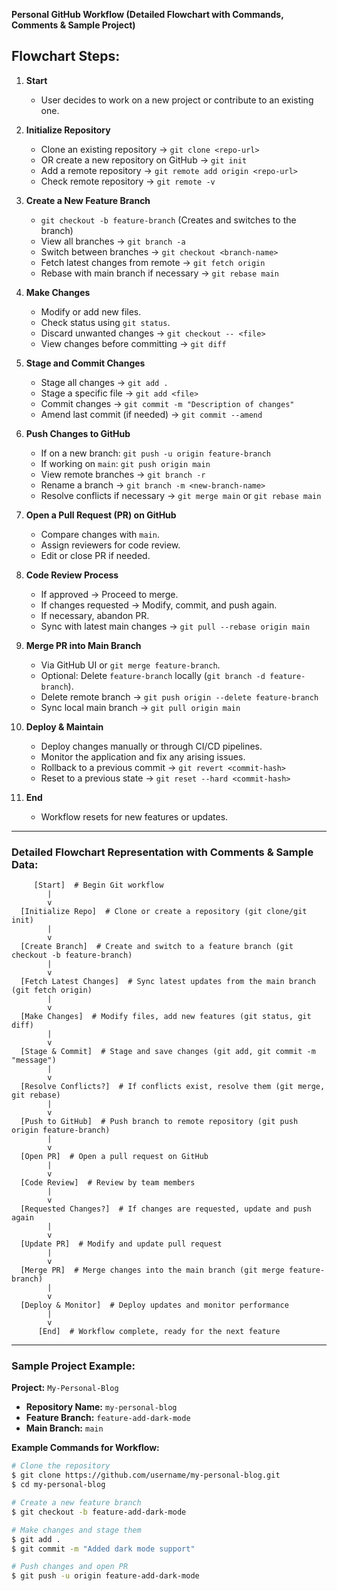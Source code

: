 **Personal GitHub Workflow (Detailed Flowchart with Commands, Comments & Sample Project)**

## **Flowchart Steps:**

1. **Start**
   - User decides to work on a new project or contribute to an existing one.

2. **Initialize Repository**
   - Clone an existing repository → `git clone <repo-url>`
   - OR create a new repository on GitHub → `git init`
   - Add a remote repository → `git remote add origin <repo-url>`
   - Check remote repository → `git remote -v`

3. **Create a New Feature Branch**
   - `git checkout -b feature-branch` (Creates and switches to the branch)
   - View all branches → `git branch -a`
   - Switch between branches → `git checkout <branch-name>`
   - Fetch latest changes from remote → `git fetch origin`
   - Rebase with main branch if necessary → `git rebase main`

4. **Make Changes**
   - Modify or add new files.
   - Check status using `git status`.
   - Discard unwanted changes → `git checkout -- <file>`
   - View changes before committing → `git diff`

5. **Stage and Commit Changes**
   - Stage all changes → `git add .`
   - Stage a specific file → `git add <file>`
   - Commit changes → `git commit -m "Description of changes"`
   - Amend last commit (if needed) → `git commit --amend`

6. **Push Changes to GitHub**
   - If on a new branch: `git push -u origin feature-branch`
   - If working on `main`: `git push origin main`
   - View remote branches → `git branch -r`
   - Rename a branch → `git branch -m <new-branch-name>`
   - Resolve conflicts if necessary → `git merge main` or `git rebase main`

7. **Open a Pull Request (PR) on GitHub**
   - Compare changes with `main`.
   - Assign reviewers for code review.
   - Edit or close PR if needed.

8. **Code Review Process**
   - If approved → Proceed to merge.
   - If changes requested → Modify, commit, and push again.
   - If necessary, abandon PR.
   - Sync with latest main changes → `git pull --rebase origin main`

9. **Merge PR into Main Branch**
   - Via GitHub UI or `git merge feature-branch`.
   - Optional: Delete `feature-branch` locally (`git branch -d feature-branch`).
   - Delete remote branch → `git push origin --delete feature-branch`
   - Sync local main branch → `git pull origin main`

10. **Deploy & Maintain**
    - Deploy changes manually or through CI/CD pipelines.
    - Monitor the application and fix any arising issues.
    - Rollback to a previous commit → `git revert <commit-hash>`
    - Reset to a previous state → `git reset --hard <commit-hash>`

11. **End**
    - Workflow resets for new features or updates.

---
### **Detailed Flowchart Representation with Comments & Sample Data:**

```
     [Start]  # Begin Git workflow
        |
        v
  [Initialize Repo]  # Clone or create a repository (git clone/git init)
        |
        v
  [Create Branch]  # Create and switch to a feature branch (git checkout -b feature-branch)
        |
        v
  [Fetch Latest Changes]  # Sync latest updates from the main branch (git fetch origin)
        |
        v
  [Make Changes]  # Modify files, add new features (git status, git diff)
        |
        v
  [Stage & Commit]  # Stage and save changes (git add, git commit -m "message")
        |
        v
  [Resolve Conflicts?]  # If conflicts exist, resolve them (git merge, git rebase)
        |
        v
  [Push to GitHub]  # Push branch to remote repository (git push origin feature-branch)
        |
        v
  [Open PR]  # Open a pull request on GitHub
        |
        v
  [Code Review]  # Review by team members
        |
        v
  [Requested Changes?]  # If changes are requested, update and push again
        |
        v
  [Update PR]  # Modify and update pull request
        |
        v
  [Merge PR]  # Merge changes into the main branch (git merge feature-branch)
        |
        v
  [Deploy & Monitor]  # Deploy updates and monitor performance
        |
        v
      [End]  # Workflow complete, ready for the next feature
```

---
### **Sample Project Example:**
**Project:** `My-Personal-Blog`
- **Repository Name:** `my-personal-blog`
- **Feature Branch:** `feature-add-dark-mode`
- **Main Branch:** `main`

**Example Commands for Workflow:**
```sh
# Clone the repository
$ git clone https://github.com/username/my-personal-blog.git
$ cd my-personal-blog

# Create a new feature branch
$ git checkout -b feature-add-dark-mode

# Make changes and stage them
$ git add .
$ git commit -m "Added dark mode support"

# Push changes and open PR
$ git push -u origin feature-add-dark-mode
```


